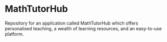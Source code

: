 # MathTutorHub
Repository for an application called MathTutorHub which offers personalised teaching, a wealth of learning resources, and an easy-to-use platform.
